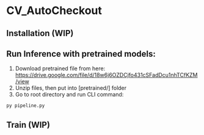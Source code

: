 # CV_AutoCheckout

## Installation (WIP)

## Run Inference with pretrained models:
1. Download pretrained file from here: https://drive.google.com/file/d/18w6j6OZDCjfo431cSFadDcu1nhTCfKZM/view
2. Unzip files, then put into [pretrained/] folder
3. Go to root directory and run CLI command:
```bash
py pipeline.py
```
## Train (WIP)




